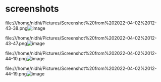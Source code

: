 # screenshots

file:///home/nidhi/Pictures/Screenshot%20from%202022-04-02%2012-43-38.png![image](https://user-images.githubusercontent.com/67824009/161398851-24e4fe54-ae2b-4cd7-a4c8-2cb128e87bf0.png)

file:///home/nidhi/Pictures/Screenshot%20from%202022-04-02%2012-43-47.png![image](https://user-images.githubusercontent.com/67824009/161398869-c5ca8918-547c-4a21-b577-a9155937b618.png)

file:///home/nidhi/Pictures/Screenshot%20from%202022-04-02%2012-44-10.png![image](https://user-images.githubusercontent.com/67824009/161398878-df8a44db-fa2d-4d4a-b39d-5c25d3668c7d.png)

file:///home/nidhi/Pictures/Screenshot%20from%202022-04-02%2012-44-19.png![image](https://user-images.githubusercontent.com/67824009/161398888-64a1e032-36ab-4440-a6a0-59b2edbdac51.png)

